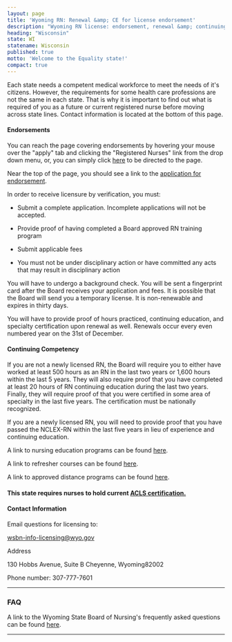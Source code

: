 ```yaml
---
layout: page
title: 'Wyoming RN: Renewal &amp; CE for license endorsement'
description: "Wyoming RN license: endorsement, renewal &amp; continuing education basics. Comply &amp; advance your nursing career in the state."
heading: "Wisconsin"
state: WI
statename: Wisconsin
published: true
motto: 'Welcome to the Equality state!'
compact: true
---
```


Each state needs a competent medical workforce to meet the needs of it's citizens. However, the requirements for some health care professions are not the same in each state. That is why it is important to find out what is required of you as a future or current registered nurse before moving across state lines. Contact information is located at the bottom of this page.

#### Endorsements

You can reach the page covering endorsements by hovering your mouse over the "apply" tab and clicking the "Registered Nurses" link from the drop down menu, or, you can simply click [here](https://nursing-online.state.wy.us/Default.aspx?page=33) to be directed to the page.

Near the top of the page, you should see a link to the [application for endorsement](https://nursing-online.state.wy.us/Resources/RN%20Endorsement%20App%204-22-2013.pdf).

In order to receive licensure by verification, you must:

*   Submit a complete application. Incomplete applications will not be accepted.
    
*   Provide proof of having completed a Board approved RN training program
    
*   Submit applicable fees
    
*   You must not be under disciplinary action or have committed any acts that may result in disciplinary action
    

You will have to undergo a background check. You will be sent a fingerprint card after the Board receives your application and fees. It is possible that the Board will send you a temporary license. It is non-renewable and expires in thirty days.

You will have to provide proof of hours practiced, continuing education, and specialty certification upon renewal as well. Renewals occur every even numbered year on the 31st of December.

#### Continuing Competency

If you are not a newly licensed RN, the Board will require you to either have worked at least 500 hours as an RN in the last two years or 1,600 hours within the last 5 years. They will also require proof that you have completed at least 20 hours of RN continuing education during the last two years. Finally, they will require proof of that you were certified in some area of specialty in the last five years. The certification must be nationally recognized.

If you are a newly licensed RN, you will need to provide proof that you have passed the NCLEX-RN within the last five years in lieu of experience and continuing education.

A link to nursing education programs can be found [here](https://nursing-online.state.wy.us/Default.aspx?page=32).

A link to refresher courses can be found [here](https://nursing-online.state.wy.us/Default.aspx?page=15).

A link to approved distance programs can be found [here](https://nursing-online.state.wy.us/Default.aspx?page=57).

#### This state requires nurses to hold current [ACLS certification.](https://www.acls.net/wyoming-acls-pals-bls)

#### Contact Information

Email questions for licensing to:

<wsbn-info-licensing@wyo.gov>

Address

130 Hobbs Avenue, Suite B
Cheyenne, Wyoming82002

Phone number: 307-777-7601

* * *

### FAQ

A link to the Wyoming State Board of Nursing's frequently asked questions can be found [here](https://nursing-online.state.wy.us/Default.aspx?page=11).

* * *
